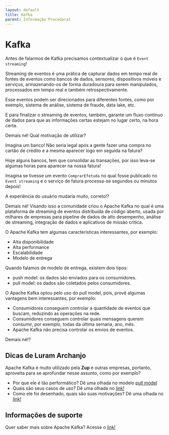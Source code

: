 ```yaml
---
layout: default
title: Kafka 
parent: Informação Procedural
---
```

# Kafka

Antes de falarmos de Kafka precisamos contextualizar o que é `Event streaming`!

Streaming de eventos é uma prática de capturar dados em tempo real de fontes de eventos como bancos de dados, sensores, 
dispositivos móveis e serviços, armazenando-os de forma duradoura para serem manipulados, processados em tempo 
real e também retrospectivamente.

Esse eventos podem ser direcionados para diferentes fontes, como por exemplo, sistema de análise, sistema de fraude, 
data lake, etc.
 
E para finalizar o streaming de eventos, também, garante um fluxo contínuo de dados para que as informações certas 
estejam no lugar certo, na hora certa.

Demais né! Qual motivação de utilizar?

Imagina um banco! Não seria legal após a gente fazer uma compra no cartão de crédito e a mesma aparecer logo em seguida 
na fatura?

Hoje alguns bancos, tem que consolidar as transações, por isso leva-se algumas horas para aparecer na nossa fatura!

Imagina se tivesse um evento `ComprarEfetuda` no qual fosse publicado no `Event streaming` e o serviço de fatura 
processa-se segundos ou minutos depois!

A experiência do usuário mudaria muito, correto!?

Demais né! Visando isso a comunidade criou o Apache Kafka no qual é uma plataforma de streaming de eventos distribuída 
de código aberto, usada por milhares de empresas para pipeline de dados de alto desempenho, análise de streaming, 
integração de dados e aplicativos de missão crítica.

O Apache Kafka tem algumas características interessantes, por exemplo:

- Alta disponibilidade
- Alta performance
- Escalabilidade 
- Modelo de entrega

Quando falamos de modelo de entrega, existem dois tipos:

- push model: os dados são enviados para os consumidores.
- pull model: os dados são coletados pelos consumidores.

O Apache Kafka optou pelo uso do pull model, pois, provê algumas vantagens bem interessantes, por exemplo:

- Consumidores conseguem controlar a quantidade de eventos que buscam, reduzindo as operações na rede.
- Consumidores conseguem controlar quais mensagens querem consumir, por exemplo, todas da última semana, ano, mês.
- Apache Kafka não precisa controlar os envios de eventos.

Demais né!?

## Dicas de Luram Archanjo

Apache Kafka é muito utilizado pela **Zup** e outras empresas, portanto, aproveita para se aprofundar nesse assunto, como 
por exemplo?

- Por que ele é tão performático? Dê uma olhada no modelo [pull model](https://kafka.apache.org/documentation/#design_pull)
- Quais são seus casos de uso? Dê uma olhada no [link!](https://kafka.apache.org/uses)
- Como ele foi desenhado, quais são suas motivações? Dê uma olhada no [link!](https://kafka.apache.org/documentation/#design)

## Informações de suporte

Quer saber mais sobre Apache Kafka? Acesse o [link!](https://kafka.apache.org/)